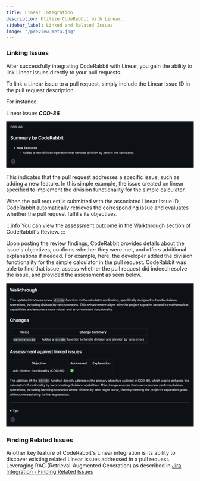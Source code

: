 ```yaml
---
title: Linear Integration
description: Utilize CodeRabbit with Linear.
sidebar_label: Linked and Related Issues
image: "/preview_meta.jpg"
---
```


<head>
 <meta charSet="utf-8" />
  <meta name="title" content="Utilize CodeRabbit with Linear" />
  <meta name="description" content="Integrate CodeRabbit with Linear" />

  <meta property="og:type" content="website" />
  <meta property="og:url" content="https://coderabbit.ai/" />
  <meta property="og:title" content="Utilize CodeRabbit with Linear" />
  <meta property="og:description" content="CodeRabbit: AI-powered Code Reviews" />
  <meta property="og:image" content="/preview_meta.jpg" />

  <meta name="twitter:image" content="https://coderabbit.ai/preview_meta.jpg" />
  <meta name="twitter:card" content="summary_large_image" />
  <meta name="twitter:title" content="Utilize CodeRabbit with Linear" />
  <meta name="twitter:description" content="CodeRabbit: AI-powered Code Reviews" />
</head>

### Linking Issues

After successfully integrating CodeRabbit with Linear, you gain the ability to link Linear issues directly to your pull requests.

To link a Linear issue to a pull request, simply include the Linear Issue ID in the pull request description.

For instance:

Linear issue: **_COD-86_**

![Linear Issue](../images/Linear/link/linear-linked-issue.png)

This indicates that the pull request addresses a specific issue, such as adding a new feature. In this simple example, the issue created on linear specified to implement the division functionality for the simple calculator.

When the pull request is submitted with the associated Linear Issue ID, CodeRabbit automatically retrieves the corresponding issue and evaluates whether the pull request fulfills its objectives.

:::info
You can view the assessment outcome in the Walkthrough section of CodeRabbit's Review.
:::

Upon posting the review findings, CodeRabbit provides details about the issue's objectives, confirms whether they were met, and offers additional explanations if needed. For example, here, the developer added the division functionality for the simple calculator in the pull request. CodeRabbit was able to find that issue, assess whether the pull request did indeed resolve the issue, and provided the assessment as seen below.

![Linear Issue Response](../images/Linear/link/linear-assessment.png)

### Finding Related Issues

Another key feature of CodeRabbit's Linear integration is its ability to discover existing related Linear issues addressed in a pull request. Leveraging RAG (Retrieval-Augmented Generation) as described in [Jira Integration - Finding Related Issues](../Jira/link#finding-related-issues)
